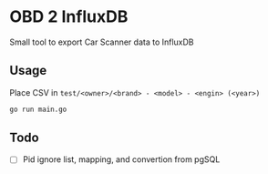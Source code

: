 # OBD 2 InfluxDB

Small tool to export Car Scanner data to InfluxDB

## Usage

Place CSV in `test/<owner>/<brand> - <model> - <engin> (<year>)`

```bash
go run main.go
```

## Todo

- [ ] Pid ignore list, mapping, and convertion from pgSQL
